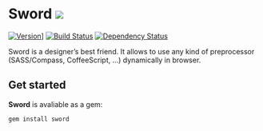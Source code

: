 Sword [![](//so.mu/icons/sword.png)](//so.mu/blog/sword)
=====
[![Version](https://badge.fury.io/rb/sword.png)](//rubygems.com/gems/sword)]
[![Build Status](https://secure.travis-ci.org/somu/sword.png?branch=master)](http://travis-ci.org/somu/sword)
[![Dependency Status](https://gemnasium.com/somu/sword.png)](https://gemnasium.com/somu/sword)

Sword is a designer’s best friend. It allows to use any kind of preprocessor
(SASS/Compass, CoffeeScript, ...)  dynamically in browser.

Get started
-----------

**Sword** is avaliable as a gem:
```sh
gem install sword
```
